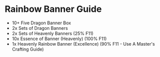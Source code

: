 # Rainbow Banner Guide
- 10+ Five Dragon Banner Box
- 2x Sets of Dragon Banners
- 2x Sets of Heavenly Banners (25% F11)
- 10x Essence of Banner (Heavenly) (100% F11)
- 1x Heavenly Rainbow Banner (Excellence) (90% F11 - Use A Master's Crafting Guide)
